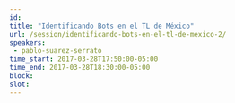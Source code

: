 ```yaml
---
id: 
title: "Identificando Bots en el TL de México"
url: /session/identificando-bots-en-el-tl-de-mexico-2/
speakers:
 - pablo-suarez-serrato
time_start: 2017-03-28T17:50:00-05:00
time_end: 2017-03-28T18:30:00-05:00
block: 
slot: 
---
```


